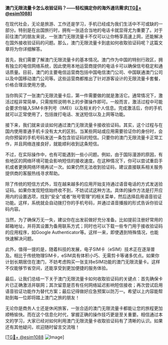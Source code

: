 **澳门无限流量卡怎么收验证码？——轻松搞定你的海外通讯需求[[TG💪+ @esim1088](https://t.me/s/esim1088)]**

在现代社会，无论是旅游、工作还是学习，手机已经成为我们生活中不可或缺的一部分。特别是在出国旅行时，拥有一张适合当地的电话卡就显得尤为重要了。对于前往澳门的朋友来说，一张澳门无限流量卡不仅可以让你畅享高速上网，还能解决在国外接收验证码的问题。那么，澳门无限流量卡到底如何收取验证码呢？这篇文章将为你详细解答。

首先，我们需要了解澳门无限流量卡的基本情况。澳门作为中国的特别行政区，拥有独立的电信网络系统，因此使用本地运营商提供的电话卡可以确保信号稳定和通话质量。目前，澳门的主要电信运营商包括中国电信澳门公司、中国联通澳门公司以及中国移动澳门公司等。这些运营商都推出了针对游客设计的无限流量卡套餐，价格合理且使用方便。

当你购买了一张澳门无限流量卡后，第一件需要做的就是激活它。通常情况下，激活过程非常简单，只需按照说明书上的步骤操作即可。一般而言，激活过程中可能会要求你输入SIM卡序列号（IMEI）以及相关的个人信息。完成激活后，你的手机就可以正常使用了，包括拨打电话、发送短信以及上网等功能。

接下来，我们就来谈谈如何通过澳门无限流量卡接收验证码。其实，这个过程与在国内使用普通手机卡没有太大的区别。当某些网站或应用需要验证你的身份时，会向你预留的手机号码发送一条包含验证码的短信。只要你的澳门无限流量卡正常工作，并且网络连接良好，就能顺利收到这条短信。

不过，在实际操作中，也有可能遇到一些小问题。例如，由于国际漫游的原因，有些地区的网络环境可能会影响短信的接收速度。在这种情况下，你可以尝试重启手机或者更换网络环境再试一次。如果仍然无法收到验证码，建议直接联系相关服务提供商的客服热线寻求帮助。

除了传统的短信方式外，现在越来越多的应用开始支持通过语音电话的方式发送验证码。如果你发现短信始终收不到，不妨试试这种方法。具体的操作方法是打开应用内的设置选项，找到“安全”或者“账号管理”的相关菜单，然后选择启用语音验证功能。这样，系统就会自动拨打你的手机号码，并通过语音播报的形式告诉你验证码内容。

当然，为了确保万无一失，建议你在出发前做好充分准备。比如提前注册好常用的邮箱地址，并将其设置为备用联系方式；同时也可以下载一些专门用于接收验证码的应用程序，如Google Authenticator等。这样一来，即使遇到特殊情况，也能快速解决问题。

此外，值得一提的是，随着科技的发展，电子SIM卡（eSIM）技术正在逐渐普及。相比于传统物理SIM卡，eSIM具有体积小巧、无需剪卡等诸多优点。如果你计划长期居住在澳门，不妨考虑购买一张支持eSIM功能的澳门无限流量卡。这样不仅能够节省空间，还能享受到更加便捷的服务体验。

最后，让我们总结一下关于澳门无限流量卡如何收取验证码的关键点：首先确保卡片已正确激活并联网；其次留意是否有任何网络延迟影响短信接收；再次尝试启用语音验证功能作为替代方案；最后记得做好应急预案以防万一。希望以上内容能帮助到每一位即将踏上澳门之旅的朋友！

无论你是商务人士还是休闲旅客，一张合适的澳门无限流量卡都能让您的旅程更加顺畅愉快。而在这个信息化时代，掌握正确的操作技巧更是至关重要。相信通过本文的学习，大家已经对如何利用澳门无限流量卡收取验证码有了清晰的认识。如果还有其他疑问，欢迎随时留言交流哦！

[[TG💪+ @esim1088](https://t.me/s/esim1088) ![Image](https://i.postimg.cc/4NQfJmqS/Snipaste-2025-05-13-00-14-12.png)]